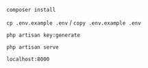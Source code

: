 ``` composer install ```

``` cp .env.example .env ``` / ``` copy .env.example .env ```

``` php artisan key:generate ```

``` php artisan serve ```  

`localhost:8000`
